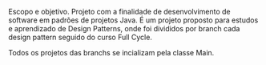 Escopo e objetivo.
Projeto com a finalidade de desenvolvimento de software em padrões de projetos Java.
É um projeto proposto para estudos e aprendizado de Design Patterns, onde foi divididos por branch cada design pattern seguido do curso Full Cycle.

Todos os projetos das branchs se incializam pela classe Main.
